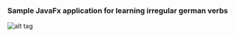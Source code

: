 ### Sample JavaFx application for learning irregular german verbs

![alt tag](https://github.com/klolo/JavaFx-demo/doc/scree1.png)